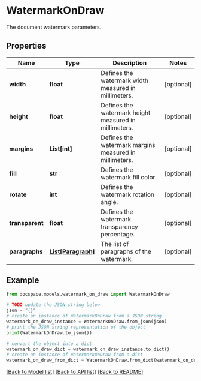 # WatermarkOnDraw

The document watermark parameters.

## Properties

Name | Type | Description | Notes
------------ | ------------- | ------------- | -------------
**width** | **float** | Defines the watermark width measured in millimeters. | [optional] 
**height** | **float** | Defines the watermark height measured in millimeters. | [optional] 
**margins** | **List[int]** | Defines the watermark margins measured in millimeters. | [optional] 
**fill** | **str** | Defines the watermark fill color. | [optional] 
**rotate** | **int** | Defines the watermark rotation angle. | [optional] 
**transparent** | **float** | Defines the watermark transparency percentage. | [optional] 
**paragraphs** | [**List[Paragraph]**](Paragraph.md) | The list of paragraphs of the watermark. | [optional] 

## Example

```python
from docspace.models.watermark_on_draw import WatermarkOnDraw

# TODO update the JSON string below
json = "{}"
# create an instance of WatermarkOnDraw from a JSON string
watermark_on_draw_instance = WatermarkOnDraw.from_json(json)
# print the JSON string representation of the object
print(WatermarkOnDraw.to_json())

# convert the object into a dict
watermark_on_draw_dict = watermark_on_draw_instance.to_dict()
# create an instance of WatermarkOnDraw from a dict
watermark_on_draw_from_dict = WatermarkOnDraw.from_dict(watermark_on_draw_dict)
```
[[Back to Model list]](../README.md#documentation-for-models) [[Back to API list]](../README.md#documentation-for-api-endpoints) [[Back to README]](../README.md)



